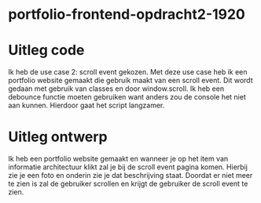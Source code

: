 # portfolio-frontend-opdracht2-1920

# Uitleg code

Ik heb de use case 2: scroll event gekozen. Met deze use case heb ik een portfolio website gemaakt die gebruik maakt van een scroll event. Dit wordt gedaan met gebruik van classes en door window.scroll. Ik heb een debounce functie moeten gebruiken want anders zou de console het niet aan kunnen. Hierdoor gaat het script langzamer.

# Uitleg ontwerp

Ik heb een portfolio website gemaakt en wanneer je op het item van informatie architectuur klikt zal je bij de scroll event pagina komen. Hierbij zie je een foto en onderin zie je dat beschrijving staat. Doordat er niet meer te zien is zal de gebruiker scrollen en krijgt de gebruiker de scroll event te zien.
